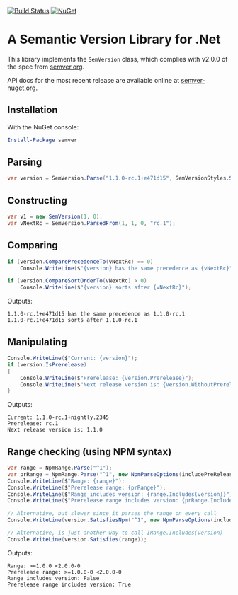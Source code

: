 [![Build Status](https://ci.appveyor.com/api/projects/status/kek3h7gflo3qqidb/branch/master?svg=true)](https://ci.appveyor.com/project/maxhauser/semver/branch/master)
[![NuGet](https://img.shields.io/nuget/v/semver.svg)](https://www.nuget.org/packages/semver/)

A Semantic Version Library for .Net
===================================

This library implements the `SemVersion` class, which
complies with v2.0.0 of the spec from [semver.org](http://semver.org).

API docs for the most recent release are available online at [semver-nuget.org](https://semver-nuget.org/).

## Installation

With the NuGet console:

```powershell
Install-Package semver
```

## Parsing

```csharp
var version = SemVersion.Parse("1.1.0-rc.1+e471d15", SemVersionStyles.Strict);
```

## Constructing

```csharp
var v1 = new SemVersion(1, 0);
var vNextRc = SemVersion.ParsedFrom(1, 1, 0, "rc.1");
```

## Comparing

```csharp
if (version.ComparePrecedenceTo(vNextRc) == 0)
    Console.WriteLine($"{version} has the same precedence as {vNextRc}");

if (version.CompareSortOrderTo(vNextRc) > 0)
    Console.WriteLine($"{version} sorts after {vNextRc}");
```

Outputs:

```text
1.1.0-rc.1+e471d15 has the same precedence as 1.1.0-rc.1
1.1.0-rc.1+e471d15 sorts after 1.1.0-rc.1
```

## Manipulating

```csharp
Console.WriteLine($"Current: {version}");
if (version.IsPrerelease)
{
    Console.WriteLine($"Prerelease: {version.Prerelease}");
    Console.WriteLine($"Next release version is: {version.WithoutPrereleaseOrMetadata()}");
}
```

Outputs:

```text
Current: 1.1.0-rc.1+nightly.2345
Prerelease: rc.1
Next release version is: 1.1.0
```

## Range checking (using NPM syntax)

```csharp
var range = NpmRange.Parse("^1");
var prRange = NpmRange.Parse("^1", new NpmParseOptions(includePreRelease: true));
Console.WriteLine($"Range: {range}");
Console.WriteLine($"Prerelease range: {prRange}");
Console.WriteLine($"Range includes version: {range.Includes(version)}");
Console.WriteLine($"Prerelease range includes version: {prRange.Includes(version)}");

// Alternative, but slower since it parses the range on every call
Console.WriteLine(version.SatisfiesNpm("^1", new NpmParseOptions(includePreRelease: true)));

// Alternative, is just another way to call IRange.Includes(version)
Console.WriteLine(version.Satisfies(range));
```

Outputs:

```text
Range: >=1.0.0 <2.0.0-0
Prerelease range: >=1.0.0-0 <2.0.0-0
Range includes version: False
Prerelease range includes version: True
```
